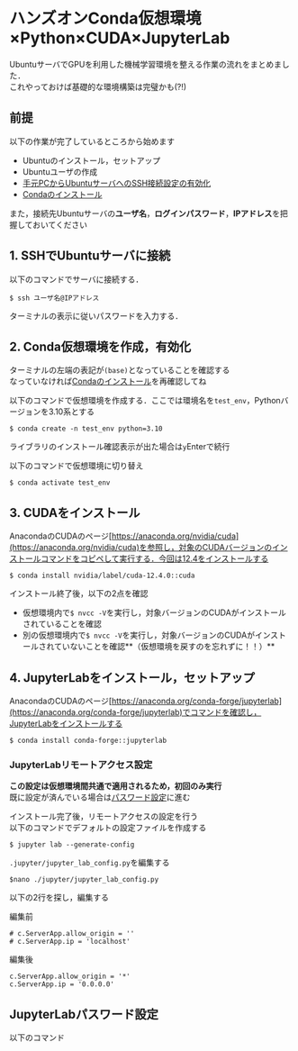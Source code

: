 # ハンズオンConda仮想環境×Python×CUDA×JupyterLab

UbuntuサーバでGPUを利用した機械学習環境を整える作業の流れをまとめました．<br>これやっておけば基礎的な環境構築は完璧かも(?!)

## 前提

以下の作業が完了しているところから始めます
- Ubuntuのインストール，セットアップ
- Ubuntuユーザの作成
- [手元PCからUbuntuサーバへのSSH接続設定の有効化](ssh_activate.md)
- [Condaのインストール](conda_install.md)

また，接続先Ubuntuサーバの**ユーザ名**，**ログインパスワード**，**IPアドレス**を把握しておいてください

## 1. SSHでUbuntuサーバに接続
以下のコマンドでサーバに接続する．
```shell
$ ssh ユーザ名@IPアドレス
```
ターミナルの表示に従いパスワードを入力する．

## 2. Conda仮想環境を作成，有効化
ターミナルの左端の表記が```(base)```となっていることを確認する<br>
なっていなければ[Condaのインストール](conda_install.md)を再確認してね

以下のコマンドで仮想環境を作成する．ここでは環境名を```test_env```，Pythonバージョンを3.10系とする
```shell
$ conda create -n test_env python=3.10
```
ライブラリのインストール確認表示が出た場合は```y```Enterで続行

以下のコマンドで仮想環境に切り替え
```shell
$ conda activate test_env
```

## 3. CUDAをインストール
AnacondaのCUDAのページ[https://anaconda.org/nvidia/cuda](https://anaconda.org/nvidia/cuda)を参照し，対象のCUDAバージョンのインストールコマンドをコピペして実行する．今回は12.4をインストールする
```shell
$ conda install nvidia/label/cuda-12.4.0::cuda
```
インストール終了後，以下の2点を確認
- 仮想環境内で```$ nvcc -V```を実行し，対象バージョンのCUDAがインストールされていることを確認
- 別の仮想環境内で```$ nvcc -V```を実行し，対象バージョンのCUDAがインストールされていないことを確認**（仮想環境を戻すのを忘れずに！！）**

## 4. JupyterLabをインストール，セットアップ
AnacondaのCUDAのページ[https://anaconda.org/conda-forge/jupyterlab](https://anaconda.org/conda-forge/jupyterlab)でコマンドを確認し，JupyterLabをインストールする
```shell
$ conda install conda-forge::jupyterlab
```

### JupyterLabリモートアクセス設定
**この設定は仮想環境間共通で適用されるため，初回のみ実行**<br>
既に設定が済んでいる場合は[パスワード設定](#JupyterLabパスワード設定)に進む

インストール完了後，リモートアクセスの設定を行う<br>
以下のコマンドでデフォルトの設定ファイルを作成する
```shell
$ jupyter lab --generate-config
```
```.jupyter/jupyter_lab_config.py```を編集する<br>
```shell
$nano ./jupyter/jupyter_lab_config.py
```
以下の2行を探し，編集する

編集前
```shell
# c.ServerApp.allow_origin = ''
# c.ServerApp.ip = 'localhost'
```

編集後
```shell
c.ServerApp.allow_origin = '*'
c.ServerApp.ip = '0.0.0.0'
```

## JupyterLabパスワード設定
以下のコマンド

